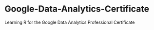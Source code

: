 # Google-Data-Analytics-Certificate
Learning R for the Google Data Analytics Professional Certificate
